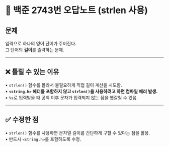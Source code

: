 # 📘 백준 2743번 오답노트 (strlen 사용)

## 문제  
입력으로 하나의 영어 단어가 주어진다.  
그 단어의 **길이**를 출력하는 문제.  

---

## ❌ 틀릴 수 있는 이유
• `strlen()` 함수를 몰라서 불필요하게 직접 길이 계산을 시도함.  
• **`<string.h>` 헤더를 포함하지 않고 `strlen()`을 사용하려고 하면 컴파일 에러 발생.**  
• `%s`로 입력받을 때 공백 이후 문자가 입력되지 않는 점을 헷갈릴 수 있음. 

---

## ✅ 수정한 점
• `strlen()` 함수를 사용하면 문자열 길이를 간단하게 구할 수 있다는 점을 활용.  
• 반드시 `<string.h>`를 포함하도록 수정.  
